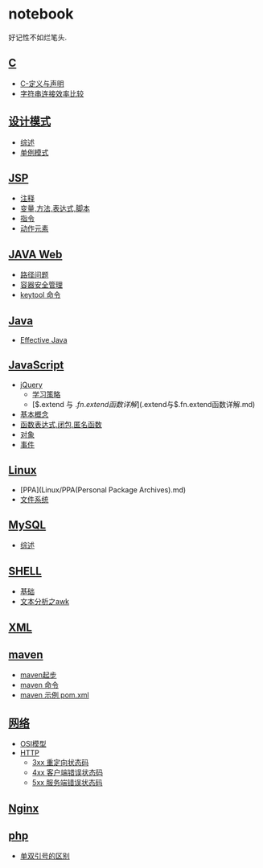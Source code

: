 notebook
========
好记性不如烂笔头.

## [C](C/)
- [C-定义与声明](C/C-定义与声明.md)
- [字符串连接效率比较](C/字符串连接效率比较.md)

## [设计模式](Design-Patterns/)
- [综述](Design-Patterns/README.md)
- [单例模式](Design-Patterns/单例模式singleton.md)

## [JSP](JSP/)
- [注释](JSP/注释.md)
- [变量,方法,表达式,脚本](JSP/变量方法表达式脚本.md)
- [指令](JSP/常用指令.md)
- [动作元素](JSP/动作元素.md)

## [JAVA Web](Java-Web/)
- [路径问题](Java-Web/路径问题.md)
- [容器安全管理](Java-Web/容器安全管理.md)
- [keytool 命令](Java-Web/keytool.md)

## [Java](Java/)
- [Effective Java](Java/Effective-Java/)

## [JavaScript](JavaScript/)
- [jQuery](JavaScript/jQuery/)
    - [学习策略](JavaScript/jQuery/学习策略.md)
    - [$.extend 与 $.fn.extend 函数详解]($.extend与$.fn.extend函数详解.md)
- [基本概念](JavaScript/基本概念.md)
- [函数表达式,闭包,匿名函数](JavaScript/函数表达式-闭包-匿名函数.md)
- [对象](JavaScript/对象.md)
- [事件](JavaScript/事件.md)

## [Linux](Linux/)
- [PPA](Linux/PPA(Personal Package Archives).md)
- [文件系统](Linux/文件系统.md)

## [MySQL](MySQL/)
- [综述](MySQL/README.md)

## [SHELL](SHELL/)
- [基础](SHELL/基础.md)
- [文本分析之awk](SHELL/文本分析之awk.md)

## [XML](XML/)

## [maven](maven/)
- [maven起步](maven/maven-start.md)
- [maven 命令](maven/maven-command.md)
- [maven 示例 pom.xml](maven/pom.xml)

## [网络](network/)
- [OSI模型](network/OSI.md)
- [HTTP](network/HTTP/)
    - [3xx 重定向状态码](network/HTTP/Redirection-3xx.md)
    - [4xx 客户端错误状态码](network/HTTP/Client-Error-4xx.md)
    - [5xx 服务端错误状态码](network/HTTP/Server-Error-5xx.md)
  
## [Nginx](nginx/)

## [php](php/)
- [单双引号的区别](php/单双引号的区别.md)
